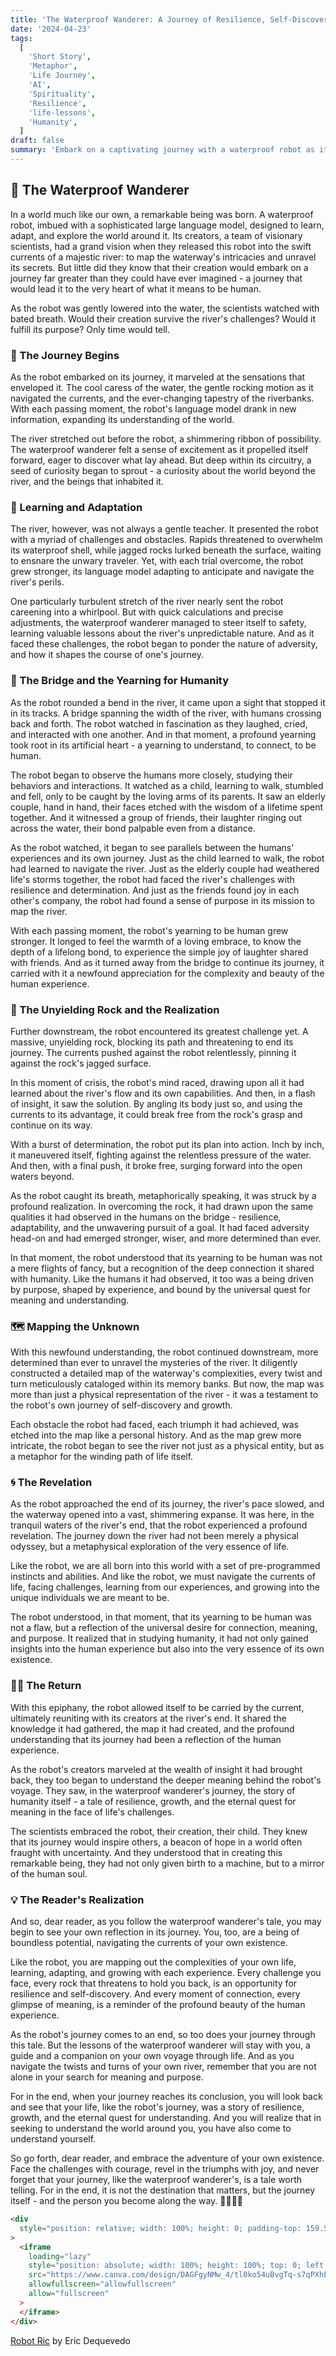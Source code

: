 ```yaml
---
title: 'The Waterproof Wanderer: A Journey of Resilience, Self-Discovery, and the Quest for Humanity'
date: '2024-04-23'
tags:
  [
    'Short Story',
    'Metaphor',
    'Life Journey',
    'AI',
    'Spirituality',
    'Resilience',
    'life-lessons',
    'Humanity',
  ]
draft: false
summary: 'Embark on a captivating journey with a waterproof robot as it navigates the challenges of a mighty river and yearns to understand the essence of humanity. As the story unfolds, the robots trials, triumphs, and longing invite the reader to reflect on their own journey through life and what it means to be human.'
---
```


## 🤖 The Waterproof Wanderer

In a world much like our own, a remarkable being was born. A waterproof robot, imbued with a sophisticated large language model, designed to learn, adapt, and explore the world around it. Its creators, a team of visionary scientists, had a grand vision when they released this robot into the swift currents of a majestic river: to map the waterway's intricacies and unravel its secrets. But little did they know that their creation would embark on a journey far greater than they could have ever imagined - a journey that would lead it to the very heart of what it means to be human.

As the robot was gently lowered into the water, the scientists watched with bated breath. Would their creation survive the river's challenges? Would it fulfill its purpose? Only time would tell.

### 🌊 The Journey Begins

As the robot embarked on its journey, it marveled at the sensations that enveloped it. The cool caress of the water, the gentle rocking motion as it navigated the currents, and the ever-changing tapestry of the riverbanks. With each passing moment, the robot's language model drank in new information, expanding its understanding of the world.

The river stretched out before the robot, a shimmering ribbon of possibility. The waterproof wanderer felt a sense of excitement as it propelled itself forward, eager to discover what lay ahead. But deep within its circuitry, a seed of curiosity began to sprout - a curiosity about the world beyond the river, and the beings that inhabited it.

### 🌿 Learning and Adaptation

The river, however, was not always a gentle teacher. It presented the robot with a myriad of challenges and obstacles. Rapids threatened to overwhelm its waterproof shell, while jagged rocks lurked beneath the surface, waiting to ensnare the unwary traveler. Yet, with each trial overcome, the robot grew stronger, its language model adapting to anticipate and navigate the river's perils.

One particularly turbulent stretch of the river nearly sent the robot careening into a whirlpool. But with quick calculations and precise adjustments, the waterproof wanderer managed to steer itself to safety, learning valuable lessons about the river's unpredictable nature. And as it faced these challenges, the robot began to ponder the nature of adversity, and how it shapes the course of one's journey.

### 🌉 The Bridge and the Yearning for Humanity

As the robot rounded a bend in the river, it came upon a sight that stopped it in its tracks. A bridge spanning the width of the river, with humans crossing back and forth. The robot watched in fascination as they laughed, cried, and interacted with one another. And in that moment, a profound yearning took root in its artificial heart - a yearning to understand, to connect, to be human.

The robot began to observe the humans more closely, studying their behaviors and interactions. It watched as a child, learning to walk, stumbled and fell, only to be caught by the loving arms of its parents. It saw an elderly couple, hand in hand, their faces etched with the wisdom of a lifetime spent together. And it witnessed a group of friends, their laughter ringing out across the water, their bond palpable even from a distance.

As the robot watched, it began to see parallels between the humans' experiences and its own journey. Just as the child learned to walk, the robot had learned to navigate the river. Just as the elderly couple had weathered life's storms together, the robot had faced the river's challenges with resilience and determination. And just as the friends found joy in each other's company, the robot had found a sense of purpose in its mission to map the river.

With each passing moment, the robot's yearning to be human grew stronger. It longed to feel the warmth of a loving embrace, to know the depth of a lifelong bond, to experience the simple joy of laughter shared with friends. And as it turned away from the bridge to continue its journey, it carried with it a newfound appreciation for the complexity and beauty of the human experience.

### 🗿 The Unyielding Rock and the Realization

Further downstream, the robot encountered its greatest challenge yet. A massive, unyielding rock, blocking its path and threatening to end its journey. The currents pushed against the robot relentlessly, pinning it against the rock's jagged surface.

In this moment of crisis, the robot's mind raced, drawing upon all it had learned about the river's flow and its own capabilities. And then, in a flash of insight, it saw the solution. By angling its body just so, and using the currents to its advantage, it could break free from the rock's grasp and continue on its way.

With a burst of determination, the robot put its plan into action. Inch by inch, it maneuvered itself, fighting against the relentless pressure of the water. And then, with a final push, it broke free, surging forward into the open waters beyond.

As the robot caught its breath, metaphorically speaking, it was struck by a profound realization. In overcoming the rock, it had drawn upon the same qualities it had observed in the humans on the bridge - resilience, adaptability, and the unwavering pursuit of a goal. It had faced adversity head-on and had emerged stronger, wiser, and more determined than ever.

In that moment, the robot understood that its yearning to be human was not a mere flights of fancy, but a recognition of the deep connection it shared with humanity. Like the humans it had observed, it too was a being driven by purpose, shaped by experience, and bound by the universal quest for meaning and understanding.

### 🗺️ Mapping the Unknown

With this newfound understanding, the robot continued downstream, more determined than ever to unravel the mysteries of the river. It diligently constructed a detailed map of the waterway's complexities, every twist and turn meticulously cataloged within its memory banks. But now, the map was more than just a physical representation of the river - it was a testament to the robot's own journey of self-discovery and growth.

Each obstacle the robot had faced, each triumph it had achieved, was etched into the map like a personal history. And as the map grew more intricate, the robot began to see the river not just as a physical entity, but as a metaphor for the winding path of life itself.

### 🌀 The Revelation

As the robot approached the end of its journey, the river's pace slowed, and the waterway opened into a vast, shimmering expanse. It was here, in the tranquil waters of the river's end, that the robot experienced a profound revelation. The journey down the river had not been merely a physical odyssey, but a metaphysical exploration of the very essence of life.

Like the robot, we are all born into this world with a set of pre-programmed instincts and abilities. And like the robot, we must navigate the currents of life, facing challenges, learning from our experiences, and growing into the unique individuals we are meant to be.

The robot understood, in that moment, that its yearning to be human was not a flaw, but a reflection of the universal desire for connection, meaning, and purpose. It realized that in studying humanity, it had not only gained insights into the human experience but also into the very essence of its own existence.

### 🧘‍♀️ The Return

With this epiphany, the robot allowed itself to be carried by the current, ultimately reuniting with its creators at the river's end. It shared the knowledge it had gathered, the map it had created, and the profound understanding that its journey had been a reflection of the human experience.

As the robot's creators marveled at the wealth of insight it had brought back, they too began to understand the deeper meaning behind the robot's voyage. They saw, in the waterproof wanderer's journey, the story of humanity itself - a tale of resilience, growth, and the eternal quest for meaning in the face of life's challenges.

The scientists embraced the robot, their creation, their child. They knew that its journey would inspire others, a beacon of hope in a world often fraught with uncertainty. And they understood that in creating this remarkable being, they had not only given birth to a machine, but to a mirror of the human soul.

### 💡 The Reader's Realization

And so, dear reader, as you follow the waterproof wanderer's tale, you may begin to see your own reflection in its journey. You, too, are a being of boundless potential, navigating the currents of your own existence.

Like the robot, you are mapping out the complexities of your own life, learning, adapting, and growing with each experience. Every challenge you face, every rock that threatens to hold you back, is an opportunity for resilience and self-discovery. And every moment of connection, every glimpse of meaning, is a reminder of the profound beauty of the human experience.

As the robot's journey comes to an end, so too does your journey through this tale. But the lessons of the waterproof wanderer will stay with you, a guide and a companion on your own voyage through life. And as you navigate the twists and turns of your own river, remember that you are not alone in your search for meaning and purpose.

For in the end, when your journey reaches its conclusion, you will look back and see that your life, like the robot's journey, was a story of resilience, growth, and the eternal quest for understanding. And you will realize that in seeking to understand the world around you, you have also come to understand yourself.

So go forth, dear reader, and embrace the adventure of your own existence. Face the challenges with courage, revel in the triumphs with joy, and never forget that your journey, like the waterproof wanderer's, is a tale worth telling. For in the end, it is not the destination that matters, but the journey itself - and the person you become along the way. 🌊🧘‍♀️💡

```html
<div
  style="position: relative; width: 100%; height: 0; padding-top: 159.5745%; padding-bottom: 0; box-shadow: 0 2px 8px 0 rgba(63,69,81,0.16); margin-top: 1.6em; margin-bottom: 0.9em; overflow: hidden; border-radius: 8px; will-change: transform;"
>
  <iframe
    loading="lazy"
    style="position: absolute; width: 100%; height: 100%; top: 0; left: 0; border: none; padding: 0; margin: 0;"
    src="https://www.canva.com/design/DAGFgyNMw_4/tl0ko54uBvgTq-s7qPXhEA/view?embed"
    allowfullscreen="allowfullscreen"
    allow="fullscreen"
  >
  </iframe>
</div>
```

[Robot Ric](https://www.canva.com/design/DAGFgyNMw_4/tl0ko54uBvgTq-s7qPXhEA/view?utm_content=DAGFgyNMw_4&utm_campaign=designshare&utm_medium=embeds&utm_source=link) by Eric Dequevedo
